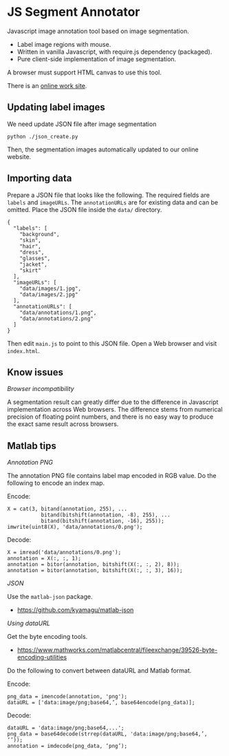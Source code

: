 JS Segment Annotator
====================


Javascript image annotation tool based on image segmentation.

 * Label image regions with mouse.
 * Written in vanilla Javascript, with require.js dependency (packaged).
 * Pure client-side implementation of image segmentation.

A browser must support HTML canvas to use this tool.

There is an [online work site](http://www.terryx.com/seg_img/index.html).


Updating label images
--------------

We need update JSON file after image segmentation

    python ./json_create.py

Then, the segmentation images automatically updated to our online website.


Importing data
--------------

Prepare a JSON file that looks like the following. The required fields are
`labels` and `imageURLs`. The `annotationURLs` are for existing data and can
be omitted. Place the JSON file inside the `data/` directory.

    {
      "labels": [
        "background",
        "skin",
        "hair",
        "dress",
        "glasses",
        "jacket",
        "skirt"
      ],
      "imageURLs": [
        "data/images/1.jpg",
        "data/images/2.jpg"
      ],
      "annotationURLs": [
        "data/annotations/1.png",
        "data/annotations/2.png"
      ]
    }

Then edit `main.js` to point to this JSON file. Open a Web browser and visit
`index.html`.

Know issues
-----------

_Browser incompatibility_

A segmentation result can greatly differ due to the difference in Javascript
implementation across Web browsers. The difference stems from numerical
precision of floating point numbers, and there is no easy way to produce the
exact same result across browsers.

Matlab tips
-----------

_Annotation PNG_

The annotation PNG file contains label map encoded in RGB value. Do the
following to encode an index map.

Encode:

    X = cat(3, bitand(annotation, 255), ...
               bitand(bitshift(annotation, -8), 255), ...
               bitand(bitshift(annotation, -16), 255));
    imwrite(uint8(X), 'data/annotations/0.png');

Decode:

    X = imread('data/annotations/0.png');
    annotation = X(:, :, 1);
    annotation = bitor(annotation, bitshift(X(:, :, 2), 8));
    annotation = bitor(annotation, bitshift(X(:, :, 3), 16));

_JSON_

Use the `matlab-json` package.

 * https://github.com/kyamagu/matlab-json

_Using dataURL_

Get the byte encoding tools.

 * https://www.mathworks.com/matlabcentral/fileexchange/39526-byte-encoding-utilities

Do the following to convert between dataURL and Matlab format.

Encode:

    png_data = imencode(annotation, 'png');
    dataURL = ['data:image/png;base64,’, base64encode(png_data)];

Decode:

    dataURL = 'data:image/png;base64,...';
    png_data = base64decode(strrep(dataURL, 'data:image/png;base64,’, ‘’));
    annotation = imdecode(png_data, ‘png’);

